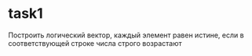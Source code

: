 # task1
Построить логический вектор, каждый элемент равен истине, если в соответствующей строке числа строго возрастают
